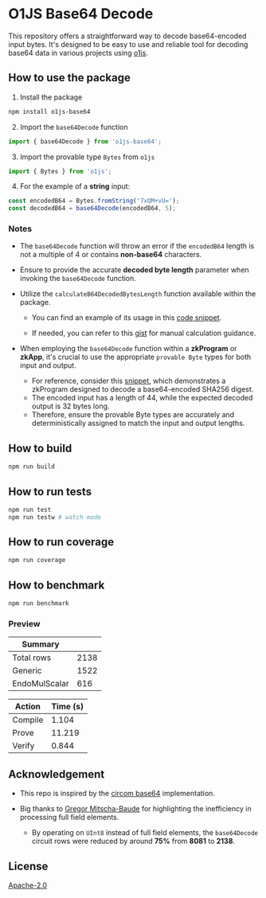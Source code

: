 # O1JS Base64 Decode

This repository offers a straightforward way to decode base64-encoded input bytes. It's designed to be easy to use and reliable tool for decoding base64 data in various projects using [o1js](https://docs.minaprotocol.com/zkapps/o1js/).

## How to use the package

1. Install the package

```sh
npm install o1js-base64
```

2. Import the `base64Decode` function

```typescript
import { base64Decode } from 'o1js-base64';
```

3. Import the provable type `Bytes` from `o1js`

```typescript
import { Bytes } from 'o1js';
```

4. For the example of a **string** input:

```typescript
const encodedB64 = Bytes.fromString('7xQM+vU=');
const decodedB64 = base64Decode(encodedB64, 5);
```

### Notes

- The `base64Decode` function will throw an error if the `encodedB64` length is not a multiple of 4 or contains **non-base64** characters.

- Ensure to provide the accurate **decoded byte length** parameter when invoking the `base64Decode` function.

- Utilize the `calculateB64DecodedBytesLength` function available within the package.

  - You can find an example of its usage in this [code snippet](https://github.com/Shigoto-dev19/o1js-base64/blob/main/src/base64.test.ts#L10-L17).

  - If needed, you can refer to this [gist](https://gist.github.com/carlos-jenkins/3d28f9b05b5ae679ae5efe13d9cff9e8) for manual calculation guidance.

- When employing the `base64Decode` function within a **zkProgram** or **zkApp**, it's crucial to use the appropriate `provable Byte` types for both input and output.

  - For reference, consider this [snippet](https://github.com/Shigoto-dev19/o1js-base64/blob/main/src/run.ts#L7-L20), which demonstrates a zkProgram designed to decode a base64-encoded SHA256 digest.
  - The encoded input has a length of 44, while the expected decoded output is 32 bytes long.
  - Therefore, ensure the provable Byte types are accurately and deterministically assigned to match the input and output lengths.

## How to build

```sh
npm run build
```

## How to run tests

```sh
npm run test
npm run testw # watch mode
```

## How to run coverage

```sh
npm run coverage
```

## How to benchmark

```sh
npm run benchmark
```

### Preview

| Summary       |      |
| ------------- | ---- |
| Total rows    | 2138 |
| Generic       | 1522 |
| EndoMulScalar | 616  |

| Action  | Time (s) |
| ------- | -------- |
| Compile | 1.104    |
| Prove   | 11.219   |
| Verify  | 0.844    |

## Acknowledgement

- This repo is inspired by the [circom base64](https://github.com/zkemail/zk-email-verify/blob/main/packages/circuits/lib/base64.circom)
  implementation.

- Big thanks to [Gregor Mitscha-Baude](https://twitter.com/mitschabaude) for highlighting the inefficiency in processing full field elements.
  - By operating on `UInt8` instead of full field elements, the `base64Decode` circuit rows were reduced by around **75%** from **8081** to **2138**.

## License

[Apache-2.0](LICENSE)
